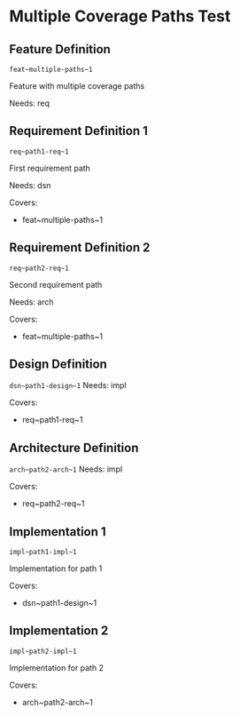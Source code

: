 # Multiple Coverage Paths Test

## Feature Definition 
`feat~multiple-paths~1`

Feature with multiple coverage paths

Needs: req

## Requirement Definition 1
`req~path1-req~1`

First requirement path

Needs: dsn

Covers: 
- feat~multiple-paths~1

## Requirement Definition 2
`req~path2-req~1`

Second requirement path

Needs: arch

Covers: 
- feat~multiple-paths~1

## Design Definition
`dsn~path1-design~1`
Needs: impl

Covers:
- req~path1-req~1

## Architecture Definition
`arch~path2-arch~1`
Needs: impl

Covers:
- req~path2-req~1

## Implementation 1
`impl~path1-impl~1`

Implementation for path 1

Covers:
- dsn~path1-design~1

## Implementation 2
`impl~path2-impl~1`

Implementation for path 2

Covers:
- arch~path2-arch~1